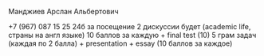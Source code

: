 Манджиев Арслан Альбертович

+7 (967) 087 15 25
24б за посещение
2 дискуссии будет (academic life, страны на англ языке) 10 баллов за каждую + final test (10)
5 грам задач (каждая по 2 балла) + presentation + essay (10 баллов за каждое)
